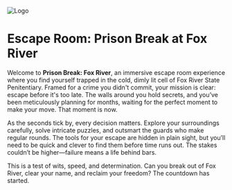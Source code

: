 ![Logo](https://github.com/Erove13/prison_break_game/issues/1)


# Escape Room: Prison Break at Fox River

Welcome to **Prison Break: Fox River**, an immersive escape room experience where you find yourself trapped in the cold, dimly lit cell of Fox River State Penitentiary. Framed for a crime you didn't commit, your mission is clear: escape before it's too late. The walls around you hold secrets, and you’ve been meticulously planning for months, waiting for the perfect moment to make your move. That moment is now.

As the seconds tick by, every decision matters. Explore your surroundings carefully, solve intricate puzzles, and outsmart the guards who make regular rounds. The tools for your escape are hidden in plain sight, but you’ll need to be quick and clever to find them before time runs out. The stakes couldn’t be higher—failure means a life behind bars.

This is a test of wits, speed, and determination. Can you break out of Fox River, clear your name, and reclaim your freedom? The countdown has started.

